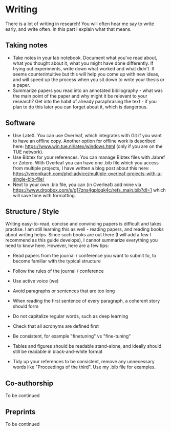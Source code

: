 # Writing

There is a lot of writing in research! You will often hear me say to write early, and write often. In this part I explain what that means. 

## Taking notes

* Take notes in your lab notebook. Document what you've read about, what you thought about it, what you might have done differently. If trying out experiments, write down what worked and what didn't. It seems counterintuitive but this will help you come up with new ideas, and will speed up the process when you sit down to write your thesis or a paper.
* Summarize papers you read into an annotated bibliography - what was the main point of the paper and why might it be relevant to your research? Get into the habit of already paraphrasing the text - if you plan to do this later you can forget about it, which is dangerous.


## Software

* Use LateX. You can use Overleaf, which integrates with Git if you want to have an offline copy. Another option for offline work is described here: https://www.win.tue.nl/latex/windows.html (only if you are on the TUE network). 
* Use Bibtex for your references. You can manage Bibtex files with Jabref or Zotero. With Overleaf you can have one .bib file which you access from multiple projects, I have written a blog post about this here: https://veronikach.com/phd-advice/multiple-overleaf-projects-with-a-single-bib-file/
* Next to your own .bib file, you can (in Overleaf) add mine via https://www.dropbox.com/s/g17zns4gploqk4c/refs_main.bib?dl=1 which will save time with formatting. 


## Structure / Style

Writing easy-to-read, concise and convincing papers is difficult and takes practise. I am still learning this as well - reading papers, and reading books about writing helps. Since such books are out there (I will add a few I recommend as this guide develops), I cannot summarize everything you need to know here. However, here are a few tips: 

* Read papers from the journal / conference you want to submit to, to become familiar with the typical structure
* Follow the rules of the journal / conference
* Use active voice (we) 
* Avoid paragraphs or sentences that are too long
* When reading the first sentence of every paragraph, a coherent story should form

* Do not capitalize regular words, such as deep learning
* Check that all acronyms are defined first 
* Be consistent, for example "finetuning" vs "fine-tuning"
* Tables and figures should be readable stand-alone, and ideally should still be readable in black-and-white format
* Tidy up your references to be consistent, remove any unnecessary words like "Proceedings of the third". Use my .bib file for examples. 

## Co-authorship

To be continued

## Preprints

To be continued

